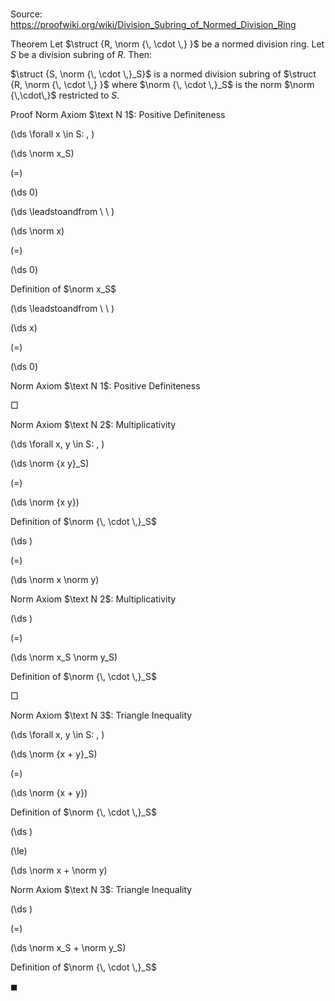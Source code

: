 # 

Source: https://proofwiki.org/wiki/Division_Subring_of_Normed_Division_Ring



Theorem
Let $\struct {R, \norm {\, \cdot \,} }$ be a normed division ring.
Let $S$ be a division subring of $R$.
Then:

$\struct {S, \norm {\, \cdot \,}_S}$ is a normed division subring of $\struct {R, \norm {\, \cdot \,} }$
where $\norm {\, \cdot \,}_S$ is the norm $\norm {\,\cdot\,}$ restricted to $S$.


Proof
Norm Axiom $\text N 1$: Positive Definiteness









\(\ds \forall x \in S: \, \)



\(\ds \norm x_S\)

\(=\)







\(\ds 0\)














\(\ds \leadstoandfrom \ \ \)





\(\ds \norm x\)

\(=\)







\(\ds 0\)





Definition of $\norm x_S$








\(\ds \leadstoandfrom \ \ \)





\(\ds x\)

\(=\)







\(\ds 0\)





Norm Axiom $\text N 1$: Positive Definiteness



$\Box$


Norm Axiom $\text N 2$: Multiplicativity









\(\ds \forall x, y \in S: \, \)



\(\ds \norm {x y}_S\)

\(=\)







\(\ds \norm {x y}\)





Definition of $\norm {\, \cdot \,}_S$














\(\ds \)

\(=\)







\(\ds \norm x \norm y\)





Norm Axiom $\text N 2$: Multiplicativity














\(\ds \)

\(=\)







\(\ds \norm x_S \norm y_S\)





Definition of $\norm {\, \cdot \,}_S$




$\Box$


Norm Axiom $\text N 3$: Triangle Inequality









\(\ds \forall x, y \in S: \, \)



\(\ds \norm {x + y}_S\)

\(=\)







\(\ds \norm {x + y}\)





Definition of $\norm {\, \cdot \,}_S$














\(\ds \)

\(\le\)







\(\ds \norm x + \norm y\)





Norm Axiom $\text N 3$: Triangle Inequality














\(\ds \)

\(=\)







\(\ds \norm x_S + \norm y_S\)





Definition of $\norm {\, \cdot \,}_S$



$\blacksquare$





